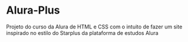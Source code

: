# Alura-Plus
Projeto do curso da Alura de HTML e CSS com o intuito de fazer um site inspirado no estilo do Starplus da plataforma de estudos Alura
